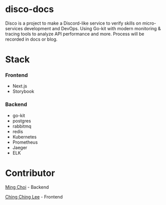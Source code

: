 # disco-docs
Disco is a project to make a Discord-like service to verify skills on micro-services development and DevOps. Using Go-kit with modern monitoring & tracing tools to analyze API performance and more. Process will be recorded in docs or blog.

# Stack
### Frontend
- Next.js
- Storybook

### Backend
- go-kit
- postgres
- rabbitmq
- redis
- Kubernetes
- Prometheus
- Jaeger
- ELK

# Contributor
[Ming Choi](https://github.com/mingchoi) - Backend

[Ching Ching Lee](https://github.com/chingchinglcc) - Frontend
